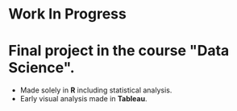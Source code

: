 # Work In Progress 
# Final project in the course "Data Science".
- Made solely in **R** including statistical analysis.
- Early visual analysis made in **Tableau**.
